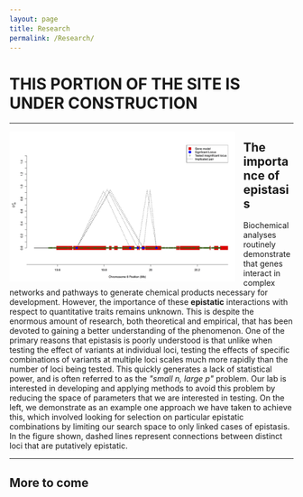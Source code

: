 ```yaml
---
layout: page
title: Research
permalink: /Research/
---
```

# THIS PORTION OF THE SITE IS UNDER CONSTRUCTION


-------------------------------
<div style="float: left; padding-right: 15px">
    <a href="http://beissingerlab.github.io/img/Figure4C.jpg"><img src="/img/Figure4C.jpg" title="Epistasis FIgure" width="400" border="0"></a>
</div>

## The importance of epistasis
Biochemical analyses routinely demonstrate that genes interact in complex networks and pathways to generate chemical products necessary for development. However, the importance of these **epistatic** interactions with respect to quantitative traits remains unknown. This is despite the enormous amount of research, both theoretical and empirical, that has been devoted to gaining a better understanding of the phenomenon. One of the primary reasons that epistasis is poorly understood is that unlike when testing the effect of variants at individual loci, testing the effects of specific combinations of variants at multiple loci scales much more rapidly than the number of loci being tested. This quickly generates a lack of statistical power, and is often referred to as the *"small n, large p"* problem. Our lab is interested in developing and applying methods to avoid this problem by reducing the space of parameters that we are interested in testing. On the left, we demonstrate as an example one approach we have taken to achieve this, which involved looking for selection on particular epistatic combinations by limiting our search space to only linked cases of epistasis. In the figure shown, dashed lines represent connections between distinct loci that are putatively epistatic.


------------------

## More to come